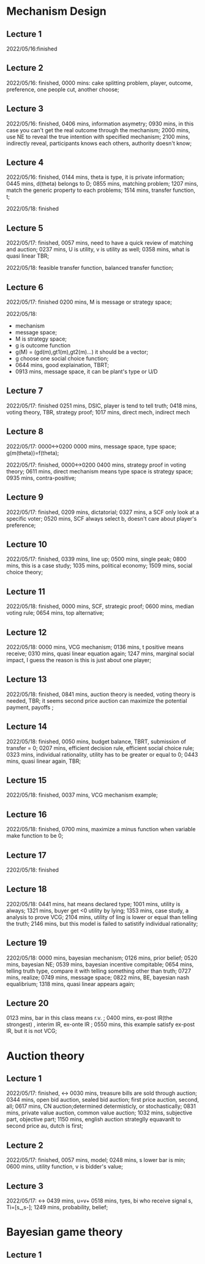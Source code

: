# Mechanism Design
## Lecture 1
2022/05/16:finished

## Lecture 2
2022/05/16:
finished,
0000 mins: cake splitting problem, player, outcome, preference, one people cut, another choose;

## Lecture 3
2022/05/16:
finished,
0406 mins, information asymetry;
0930 mins, in this case you can't get the real outcome through the mechanism;
2000 mins, use NE to reveal the true intention with specified mechanism;
2100 mins, indirectly reveal, participants knows each others, authority doesn't know;

## Lecture 4
2022/05/16:
finished,
0144 mins, theta is type, it is private information;
0445 mins, d(theta) belongs to D;
0855 mins, matching problem;
1207 mins, match the generic property to each problems;
1514 mins, transfer function, t;

2022/05/18:
finished

## Lecture 5
2022/05/17:
finished,
0057 mins, need to have a quick review of matching and auction;
0237 mins, U is utility, v is utility as well;
0358 mins, what is quasi linear TBR;

2022/05/18:
feasible transfer function, balanced transfer function;

## Lecture 6
2022/05/17:
finished
0200 mins, M is message or strategy space;

2022/05/18:
- mechanism
- message space;
- M is strategy space;
- g is outcome function
- g(M) = (gd(m),gt1(m),gt2(m)...) it should be a vector;
- g choose one social choice function;
- 0644 mins, good explaination, TBRT;
- 0913 mins, message space, it can be plant's type or U/D


## Lecture 7
2022/05/17:
finished
0251 mins,  DSIC, player is tend to tell truth;
0418 mins, voting theory, TBR, strategy proof;
1017 mins, direct mech, indirect mech

## Lecture 8
2022/05/17:
0000<->0200
0000 mins, message space, type space;
g(m(theta))=f(theta);

2022/05/17:
finished,
0000<->0200
0400 mins, strategy proof in voting theory;
0611 mins, direct mechanism means type space is strategy space;
0935 mins, contra-positive;
## Lecture 9

2022/05/17:
finished,
0209 mins, dictatorial;
0327 mins, a SCF only look at a specific voter;
0520 mins, SCF always select b, doesn't care about player's preference;

## Lecture 10
2022/05/17:
finished,
0339 mins, line up;
0500 mins, single peak;
0800 mins, this is a case study;
1035 mins, political economy;
1509 mins, social choice theory;

## Lecture 11
2022/05/18:
finished,
0000 mins, SCF, strategic proof;
0600 mins, median voting rule;
0654 mins, top alternative;

## Lecture 12
2022/05/18:
0000 mins, VCG mechanism;
0136 mins, t positive means receive;
0310 mins, quasi linear equation again;
1247 mins, marginal social impact, I guess the reason is this is just about one player;

## Lecture 13
2022/05/18:
finished,
0841 mins, auction theory is needed, voting theory is needed, TBR;
it seems second price auction can maximize the potential payment, payoffs ;

## Lecture 14
2022/05/18:
finished,
0050 mins, budget balance, TBRT, submission of transfer = 0;
0207 mins, efficient decision rule, efficient social choice rule;
0323 mins, individual rationality, utility has to be greater or equal to 0;
0443 mins, quasi linear again, TBR;

## Lecture 15
2022/05/18:
finished,
0037 mins, VCG mechanism example;

## Lecture 16
2022/05/18:
finished,
0700 mins, maximize a minus function when variable make function to be 0;

## Lecture 17
2202/05/18:
finished

## Lecture 18
2202/05/18:
0441 mins, hat means declared type;
1001 mins, utility is always;
1321 mins, buyer get <0 utility by lying;
1353 mins, case study, a analysis to prove VCG;
2104 mins, utility of ling is lower or equal than telling the truth;
2146 mins, but this model is failed to satistify individual rationality;

## Lecture 19
2202/05/18:
0000 mins, bayesian mechanism;
0126 mins, prior belief;
0520 mins, bayesian NE;
0539 mins, bayesian incentive compitable;
0654 mins, telling truth type, compare it with telling something other than truth;
0727 mins, realize;
0749 mins, message space;
0822 mins, BE, bayesian nash equalibrium;
1318 mins, quasi linear appears again;

## Lecture 20
0123 mins, bar in this class means r.v. ;
0400 mins, ex-post IR(the strongest) , interim IR, ex-onte IR ;
0550 mins, this example satisfy ex-post IR, but it is not VCG;

# Auction theory
## Lecture 1
2022/05/17:
finished,
<->
0030 mins, treasure bills are sold through auction;
0344 mins, open bid auction, sealed bid auction;
first price auction, second, all;
0617 mins, CN auction;determined determisticly, or stochastically;
0831 mins, private value auction, common value auction;
1032 mins, subjective part, objective part;
1150 mins, english auction strateglly equavanlt to second price au, dutch is first;
## Lecture 2
2022/05/17:
finished,
0057 mins, model;
0248 mins, s lower bar is min;
0600 mins, utility function, v is bidder's value;
## Lecture 3
2022/05/17:
<->
0439 mins, u=v+
0518 mins, tyes, bi who receive signal s, Ti=[s_,s-];
1249 mins, probability, belief;

# Bayesian game theory

## Lecture 1
